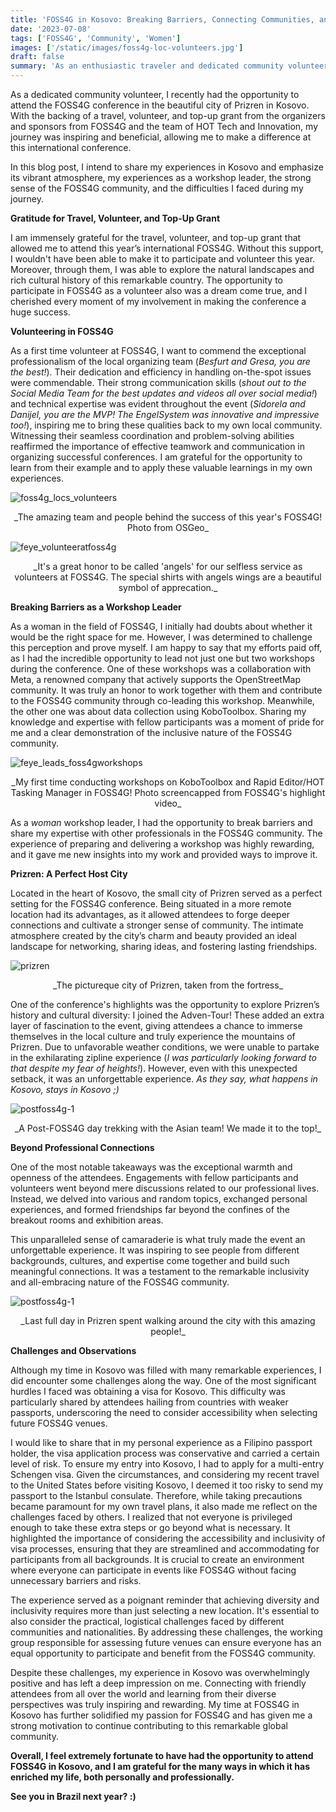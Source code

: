 ```yaml
---
title: 'FOSS4G in Kosovo: Breaking Barriers, Connecting Communities, and Overcoming Hurdles'
date: '2023-07-08'
tags: ['FOSS4G', 'Community', 'Women']
images: ['/static/images/foss4g-loc-volunteers.jpg']
draft: false
summary: 'As an enthusiastic traveler and dedicated community volunteer, I recently had the opportunity to attend the annual FOSS4G conference held in the beautiful city of Prizren in Kosovo.'
---
```


As a dedicated community volunteer, I recently had the opportunity to attend the FOSS4G conference in the beautiful city of Prizren in Kosovo. With the backing of a travel, volunteer, and top-up grant from the organizers and sponsors from FOSS4G and the team of HOT Tech and Innovation, my journey was inspiring and beneficial, allowing me to make a difference at this international conference.

In this blog post, I intend to share my experiences in Kosovo and emphasize its vibrant atmosphere, my experiences as a workshop leader, the strong sense of the FOSS4G community, and the difficulties I faced during my journey.

**Gratitude for Travel, Volunteer, and Top-Up Grant**

I am immensely grateful for the travel, volunteer, and top-up grant that allowed me to attend this year’s international FOSS4G. Without this support, I wouldn't have been able to make it to participate and volunteer this year. Moreover, through them, I was able to explore the natural landscapes and rich cultural history of this remarkable country. The opportunity to participate in FOSS4G as a volunteer also was a dream come true, and I cherished every moment of my involvement in making the conference a huge success.

**Volunteering in FOSS4G**

As a first time volunteer at FOSS4G, I want to commend the exceptional professionalism of the local organizing team (_Besfurt and Gresa, you are the best!_). Their dedication and efficiency in handling on-the-spot issues were commendable. Their strong communication skills (_shout out to the Social Media Team for the best updates and videos all over social media!_) and technical expertise was evident throughout the event (_Sidorela and Danijel, you are the MVP! The EngelSystem was innovative and impressive too!_), inspiring me to bring these qualities back to my own local community. Witnessing their seamless coordination and problem-solving abilities reaffirmed the importance of effective teamwork and communication in organizing successful conferences. I am grateful for the opportunity to learn from their example and to apply these valuable learnings in my own experiences.

![foss4g_locs_volunteers](/static/images/foss4g-loc-volunteers.jpg)

<center>_The amazing team and people behind the success of this year's FOSS4G! Photo from OSGeo_</center>

![feye_volunteeratfoss4g](/static/images/feye-foss4gvolunteer.jpg)

<center>_It's a great honor to be called 'angels' for our selfless service as volunteers at FOSS4G. The special shirts with angels wings are a beautiful symbol of apprecation._</center>

**Breaking Barriers as a Workshop Leader**

As a woman in the field of FOSS4G, I initially had doubts about whether it would be the right space for me. However, I was determined to challenge this perception and prove myself. I am happy to say that my efforts paid off, as I had the incredible opportunity to lead not just one but two workshops during the conference.
One of these workshops was a collaboration with Meta, a renowned company that actively supports the OpenStreetMap community. It was truly an honor to work together with them and contribute to the FOSS4G community through co-leading this workshop. Meanwhile, the other one was about data collection using KoboToolbox. Sharing my knowledge and expertise with fellow participants was a moment of pride for me and a clear demonstration of the inclusive nature of the FOSS4G community.

![feye_leads_foss4gworkshops](/static/images/feye-workshop-foss4g.jpg)

<center>_My first time conducting workshops on KoboToolbox and Rapid Editor/HOT Tasking Manager in FOSS4G! Photo screencapped from FOSS4G's highlight video_</center>

As a _woman_ workshop leader, I had the opportunity to break barriers and share my expertise with other professionals in the FOSS4G community. The experience of preparing and delivering a workshop was highly rewarding, and it gave me new insights into my work and provided ways to improve it.

**Prizren: A Perfect Host City**

Located in the heart of Kosovo, the small city of Prizren served as a perfect setting for the FOSS4G conference. Being situated in a more remote location had its advantages, as it allowed attendees to forge deeper connections and cultivate a stronger sense of community. The intimate atmosphere created by the city’s charm and beauty provided an ideal landscape for networking, sharing ideas, and fostering lasting friendships.

![prizren](/static/images/prizren.jpg)

<center>_The pictureque city of Prizren, taken from the fortress_</center>

One of the conference's highlights was the opportunity to explore Prizren’s history and cultural diversity: I joined the Adven-Tour! These added an extra layer of fascination to the event, giving attendees a chance to immerse themselves in the local culture and truly experience the mountains of Prizren. Due to unfavorable weather conditions, we were unable to partake in the exhilarating zipline experience (_I was particularly looking forward to that despite my fear of heights!_). However, even with this unexpected setback, it was an unforgettable experience. _As they say, what happens in Kosovo, stays in Kosovo ;)_

![postfoss4g-1](/static/images/prizren_adventour.jpg)

<center>_A Post-FOSS4G day trekking with the Asian team! We made it to the top!_</center>

**Beyond Professional Connections**

One of the most notable takeaways was the exceptional warmth and openness of the attendees. Engagements with fellow participants and volunteers went beyond mere discussions related to our professional lives. Instead, we delved into various and random topics, exchanged personal experiences, and formed friendships far beyond the confines of the breakout rooms and exhibition areas.

This unparalleled sense of camaraderie is what truly made the event an unforgettable experience. It was inspiring to see people from different backgrounds, cultures, and expertise come together and build such meaningful connections. It was a testament to the remarkable inclusivity and all-embracing nature of the FOSS4G community.

![postfoss4g-1](/static/images/prizren_friends.jpg)

<center>_Last full day in Prizren spent walking around the city with this amazing people!_</center>

**Challenges and Observations**

Although my time in Kosovo was filled with many remarkable experiences, I did encounter some challenges along the way. One of the most significant hurdles I faced was obtaining a visa for Kosovo. This difficulty was particularly shared by attendees hailing from countries with weaker passports, underscoring the need to consider accessibility when selecting future FOSS4G venues.

I would like to share that in my personal experience as a Filipino passport holder, the visa application process was conservative and carried a certain level of risk. To ensure my entry into Kosovo, I had to apply for a multi-entry Schengen visa. Given the circumstances, and considering my recent travel to the United States before visiting Kosovo, I deemed it too risky to send my passport to the Istanbul consulate. Therefore, while taking precautions became paramount for my own travel plans, it also made me reflect on the challenges faced by others. I realized that not everyone is privileged enough to take these extra steps or go beyond what is necessary. It highlighted the importance of considering the accessibility and inclusivity of visa processes, ensuring that they are streamlined and accommodating for participants from all backgrounds. It is crucial to create an environment where everyone can participate in events like FOSS4G without facing unnecessary barriers and risks.

The experience served as a poignant reminder that achieving diversity and inclusivity requires more than just selecting a new location. It's essential to also consider the practical, logistical challenges faced by different communities and nationalities. By addressing these challenges, the working group responsible for assessing future venues can ensure everyone has an equal opportunity to participate and benefit from the FOSS4G community.

Despite these challenges, my experience in Kosovo was overwhelmingly positive and has left a deep impression on me. Connecting with friendly attendees from all over the world and learning from their diverse perspectives was truly inspiring and rewarding. My time at FOSS4G in Kosovo has further solidified my passion for FOSS4G and has given me a strong motivation to continue contributing to this remarkable global community.

**Overall, I feel extremely fortunate to have had the opportunity to attend FOSS4G in Kosovo, and I am grateful for the many ways in which it has enriched my life, both personally and professionally.**

**See you in Brazil next year? :)**
